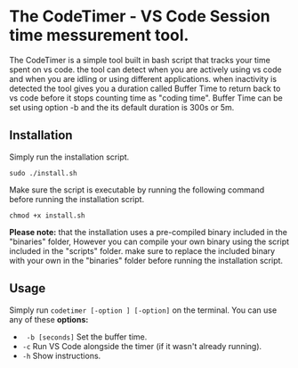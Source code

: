 # The CodeTimer - VS Code Session time messurement tool.
The CodeTimer is a simple tool built in bash script that tracks your time spent on vs code. the tool can detect when you are actively using vs code and when you are idling or using different applications.
when inactivity is detected the tool gives you a duration called Buffer Time to return back to vs code before it stops counting time as "coding time".
Buffer Time can be set using option -b and the its default duration is 300s or 5m.    

## Installation

Simply run the installation script.

    sudo ./install.sh

Make sure the script is executable by running the following command before running the installation script.

    chmod +x install.sh
**Please note:** that the installation uses a pre-compiled binary included in the "binaries" folder,
However you can compile your own binary using the script included in the "scripts" folder. make sure to replace the included binary with your own in the "binaries" folder before running the installation script.


## Usage

Simply run `codetimer [-option ] [-option]` on the terminal.
You can use any of these **options:**

 - ` -b [seconds]` Set the buffer time.
 - ` -c ` Run VS Code alongside the timer (if it wasn't already running).
 - ` -h ` Show instructions.
